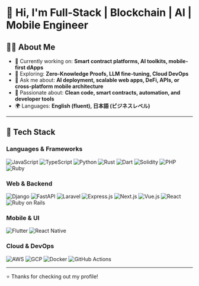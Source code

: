 # 👋 Hi, I'm Full-Stack | Blockchain | AI | Mobile Engineer

## 👨‍💻 About Me

- 🔭 Currently working on: **Smart contract platforms, AI toolkits, mobile-first dApps**
- 🌱 Exploring: **Zero-Knowledge Proofs, LLM fine-tuning, Cloud DevOps**
- 💬 Ask me about: **AI deployment, scalable web apps, DeFi, APIs, or cross-platform mobile architecture**
- 🧠 Passionate about: **Clean code, smart contracts, automation, and developer tools**
- 🌍 Languages: **English (fluent), 日本語 (ビジネスレベル)**

---

## 🧰 Tech Stack

### Languages & Frameworks

![JavaScript](https://img.shields.io/badge/JavaScript-F7DF1E?logo=javascript&logoColor=black)
![TypeScript](https://img.shields.io/badge/TypeScript-3178C6?logo=typescript&logoColor=white)
![Python](https://img.shields.io/badge/Python-3776AB?logo=python&logoColor=white)
![Rust](https://img.shields.io/badge/Rust-000000?logo=rust&logoColor=white)
![Dart](https://img.shields.io/badge/Dart-0175C2?logo=dart)
![Solidity](https://img.shields.io/badge/Solidity-363636?logo=solidity)
![PHP](https://img.shields.io/badge/PHP-777BB4?logo=php)
![Ruby](https://img.shields.io/badge/Ruby-CC342D?logo=ruby&logoColor=white)

### Web & Backend

![Django](https://img.shields.io/badge/Django-092E20?logo=django&logoColor=white)
![FastAPI](https://img.shields.io/badge/FastAPI-009688?logo=fastapi&logoColor=white)
![Laravel](https://img.shields.io/badge/Laravel-F55247?logo=laravel&logoColor=white)
![Express.js](https://img.shields.io/badge/Express.js-000000?logo=express&logoColor=white)
![Next.js](https://img.shields.io/badge/Next.js-000000?logo=nextdotjs&logoColor=white)
![Vue.js](https://img.shields.io/badge/Vue.js-4FC08D?logo=vue.js&logoColor=white)
![React](https://img.shields.io/badge/React-61DAFB?logo=react&logoColor=black)
![Ruby on Rails](https://img.shields.io/badge/Ruby_on_Rails-CC0000?logo=rubyonrails&logoColor=white)

### Mobile & UI

![Flutter](https://img.shields.io/badge/Flutter-02569B?logo=flutter)
![React Native](https://img.shields.io/badge/React_Native-20232A?logo=react&logoColor=61DAFB)

### Cloud & DevOps

![AWS](https://img.shields.io/badge/AWS-232F3E?logo=amazon-aws)
![GCP](https://img.shields.io/badge/Google_Cloud-4285F4?logo=google-cloud&logoColor=white)
![Docker](https://img.shields.io/badge/Docker-2496ED?logo=docker&logoColor=white)
![GitHub Actions](https://img.shields.io/badge/GitHub_Actions-2088FF?logo=githubactions&logoColor=white)

---

⭐️ Thanks for checking out my profile!
